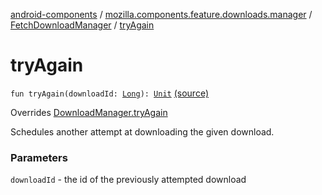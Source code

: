 [android-components](../../index.md) / [mozilla.components.feature.downloads.manager](../index.md) / [FetchDownloadManager](index.md) / [tryAgain](./try-again.md)

# tryAgain

`fun tryAgain(downloadId: `[`Long`](https://kotlinlang.org/api/latest/jvm/stdlib/kotlin/-long/index.html)`): `[`Unit`](https://kotlinlang.org/api/latest/jvm/stdlib/kotlin/-unit/index.html) [(source)](https://github.com/mozilla-mobile/android-components/blob/master/components/feature/downloads/src/main/java/mozilla/components/feature/downloads/manager/FetchDownloadManager.kt#L70)

Overrides [DownloadManager.tryAgain](../-download-manager/try-again.md)

Schedules another attempt at downloading the given download.

### Parameters

`downloadId` - the id of the previously attempted download